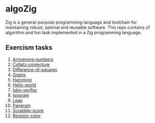 # algoZig

Zig is a general-purpose programming language and toolchain for maintaining robust, optimal and reusable software.
This repo contains of algorithm and fun task implemented in a Zig programming language.

## Exercism tasks

1. [Armstrong-numbers](https://github.com/bartossh/algoZig/blob/main/armstrong-numbers/README.md)
2. [Collatz-conjecture](https://github.com/bartossh/algoZig/blob/main/collatz-conjecture/README.md)
3. [Difference-of-squares](https://github.com/bartossh/algoZig/blob/main/difference-of-squares/README.md)
4. [Grains](https://github.com/bartossh/algoZig/blob/main/grains/README.md)
5. [Hamming](https://github.com/bartossh/algoZig/blob/main/hamming/README.md)
6. [Hello-world](https://github.com/bartossh/algoZig/blob/main/hello-world/README.md)
7. [Isbn-verifier](https://github.com/bartossh/algoZig/blob/main/isbn-verifier/README.md)
8. [Isogram](https://github.com/bartossh/algoZig/blob/main/isogram/README.md)
9. [Leap](https://github.com/bartossh/algoZig/blob/main/leap/README.md)
10. [Pangram](https://github.com/bartossh/algoZig/blob/main/pangram/README.md)
11. [Scrabble-score](https://github.com/bartossh/algoZig/blob/main/scrabble-score/README.md)
12. [Resistor-color](https://github.com/bartossh/algoZig/blob/main/resistor-color/README.md)

